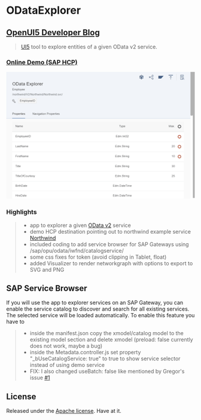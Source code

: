 # ODataExplorer

## [OpenUI5 Developer Blog](http://openui5.blogspot.com/2017/12/odata-explorer.html)

> [UI5](http://openui5.org/) tool to explore entities of a given OData v2 service.

### [Online Demo (SAP HCP)](https://odataexplorer-p1940953245trial.dispatcher.hanatrial.ondemand.com/index.html)

![Screenshot](ODataExplorer.gif)

### Highlights

> - app to explorer a given [OData v2](http://www.odata.org/documentation/odata-version-2-0/) service
> - demo HCP destination pointing out to northwind example service [Northwind](http://services.odata.org/V2/Northwind/Northwind.svc/) 
> - included coding to add service browser for SAP Gateways using /sap/opu/odata/iwfnd/catalogservice/
> - some css fixes for token (avoid clipping in Tablet, float) 
> - added Visualizer to render networkgraph with options to export to SVG and PNG 

## SAP Service Browser

If you will use the app to explorer services on an SAP Gateway, you can enable the service catalog to discover and search for all existing services.
The selected service will be loaded automatically. To enable this feature you have to
> - inside the manifest.json copy the xmodel/catalog model to the existing model section and delete xmodel (preload: false currently does not work, maybe a bug)  
> - inside the Metadata.controller.js set property "_bUseCatalogService: true" to true to show service selector instead of using demo service
> - FIX: I also changed useBatch: false like mentioned by Gregor's issue [#1](https://github.com/hschaefer123/odataexplorer/issues/1)

## License

Released under the [Apache license](http://www.apache.org/licenses/). Have at it.